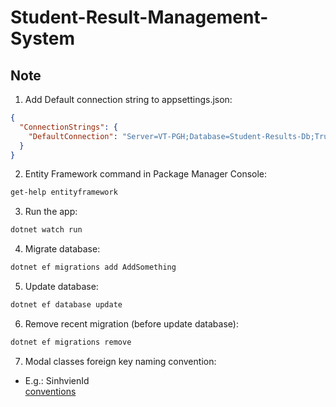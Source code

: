 # Student-Result-Management-System
## Note
1. Add Default connection string to appsettings.json:
```json
{
  "ConnectionStrings": {
	"DefaultConnection": "Server=VT-PGH;Database=Student-Results-Db;Trusted_Connection=True;MultipleActiveResultSets=true"
  }
}
```
2. Entity Framework command in Package Manager Console:
```cmd
get-help entityframework
```

3. Run the app:
```cmd
dotnet watch run
```

4. Migrate database:
```cmd
dotnet ef migrations add AddSomething
```

5. Update database:
```cmd
dotnet ef database update
```

6. Remove recent migration (before update database):
```cmd
dotnet ef migrations remove
```

7. Modal classes foreign key naming convention:
- E.g.: SinhvienId  
[conventions](https://learn.microsoft.com/en-us/ef/core/modeling/relationships/conventions)